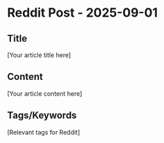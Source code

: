 # Reddit Post - 2025-09-01

## Title
[Your article title here]

## Content
[Your article content here]

## Tags/Keywords
[Relevant tags for Reddit]
